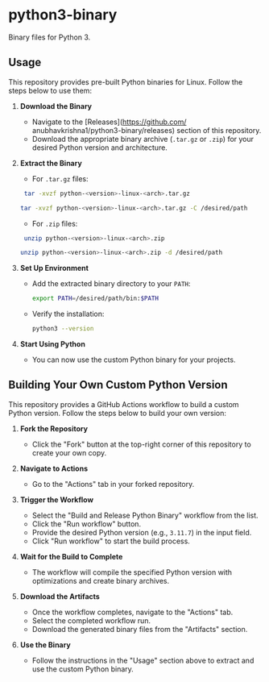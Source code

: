# python3-binary

Binary files for Python 3.

## Usage

This repository provides pre-built Python binaries for Linux. Follow the steps below to use them:

1. **Download the Binary**
   - Navigate to the [Releases](https://github.com/ anubhavkrishna1/python3-binary/releases) section of this repository.
   - Download the appropriate binary archive (`.tar.gz` or `.zip`) for your desired Python version and architecture.

2. **Extract the Binary**
   - For `.tar.gz` files:
    ```bash
     tar -xvzf python-<version>-linux-<arch>.tar.gz
     ```
     ```bash
     tar -xvzf python-<version>-linux-<arch>.tar.gz -C /desired/path
     ```
   - For `.zip` files:
    ```bash
     unzip python-<version>-linux-<arch>.zip
     ```
     ```bash
     unzip python-<version>-linux-<arch>.zip -d /desired/path
     ```

3. **Set Up Environment**
   - Add the extracted binary directory to your `PATH`:
     ```bash
     export PATH=/desired/path/bin:$PATH
     ```
   - Verify the installation:
     ```bash
     python3 --version
     ```

4. **Start Using Python**
   - You can now use the custom Python binary for your projects.

## Building Your Own Custom Python Version

This repository provides a GitHub Actions workflow to build a custom Python version. Follow the steps below to build your own version:

1. **Fork the Repository**
   - Click the "Fork" button at the top-right corner of this repository to create your own copy.

2. **Navigate to Actions**
   - Go to the "Actions" tab in your forked repository.

3. **Trigger the Workflow**
   - Select the "Build and Release Python Binary" workflow from the list.
   - Click the "Run workflow" button.
   - Provide the desired Python version (e.g., `3.11.7`) in the input field.
   - Click "Run workflow" to start the build process.

4. **Wait for the Build to Complete**
   - The workflow will compile the specified Python version with optimizations and create binary archives.

5. **Download the Artifacts**
   - Once the workflow completes, navigate to the "Actions" tab.
   - Select the completed workflow run.
   - Download the generated binary files from the "Artifacts" section.

6. **Use the Binary**
   - Follow the instructions in the "Usage" section above to extract and use the custom Python binary.
